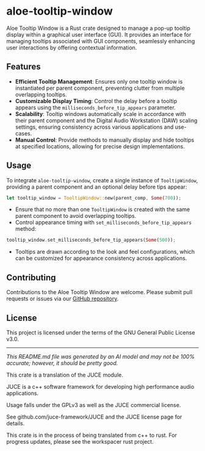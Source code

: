 # aloe-tooltip-window

Aloe Tooltip Window is a Rust crate designed to manage a pop-up tooltip display within a graphical user interface (GUI). It provides an interface for managing tooltips associated with GUI components, seamlessly enhancing user interactions by offering contextual information.

## Features
- **Efficient Tooltip Management**: Ensures only one tooltip window is instantiated per parent component, preventing clutter from multiple overlapping tooltips.
- **Customizable Display Timing**: Control the delay before a tooltip appears using the `milliseconds_before_tip_appears` parameter.
- **Scalability**: Tooltip windows automatically scale in accordance with their parent component and the Digital Audio Workstation (DAW) scaling settings, ensuring consistency across various applications and use-cases.
- **Manual Control**: Provide methods to manually display and hide tooltips at specified locations, allowing for precise design implementations.

## Usage
To integrate `aloe-tooltip-window`, create a single instance of `TooltipWindow`, providing a parent component and an optional delay before tips appear:

```rust
let tooltip_window = TooltipWindow::new(parent_comp, Some(700));
```

- Ensure that no more than one `TooltipWindow` is created with the same parent component to avoid overlapping tooltips.
- Control appearance timing with `set_milliseconds_before_tip_appears` method:

```rust
tooltip_window.set_milliseconds_before_tip_appears(Some(500));
```

- Tooltips are drawn according to the look and feel configurations, which can be customized for appearance consistency across applications.

## Contributing
Contributions to the Aloe Tooltip Window are welcome. Please submit pull requests or issues via our [GitHub repository](https://github.com/klebs6/aloe-rs).

## License
This project is licensed under the terms of the GNU General Public License v3.0.

---

*This README.md file was generated by an AI model and may not be 100% accurate; however, it should be pretty good.*

This crate is a translation of the JUCE module.

JUCE is a c++ software framework for developing high performance audio applications.

Usage falls under the GPLv3 as well as the JUCE commercial license.

See github.com/juce-framework/JUCE and the JUCE license page for details.

This crate is in the process of being translated from c++ to rust. For progress updates, please see the workspacer rust project. 
